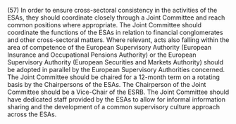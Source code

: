 (57) In order to ensure cross-sectoral consistency in the activities of the ESAs, they should coordinate closely through a Joint Committee and reach common positions where appropriate. The Joint Committee should coordinate the functions of the ESAs in relation to financial conglomerates and other cross-sectoral matters. Where relevant, acts also falling within the area of competence of the European Supervisory Authority (European Insurance and Occupational Pensions Authority) or the European Supervisory Authority (European Securities and Markets Authority) should be adopted in parallel by the European Supervisory Authorities concerned. The Joint Committee should be chaired for a 12-month term on a rotating basis by the Chairpersons of the ESAs. The Chairperson of the Joint Committee should be a Vice-Chair of the ESRB. The Joint Committee should have dedicated staff provided by the ESAs to allow for informal information sharing and the development of a common supervisory culture approach across the ESAs.